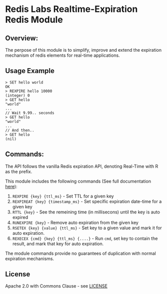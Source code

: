# Redis Labs Realtime-Expiration Redis Module
## Overview:
The perpose of this module is to simplify, improve and extend the 
expiration mechanism of redis elements for real-time applications. 

## Usage Example

```
> SET hello world
OK
> REXPIRE hello 10000
(integer) 0
> GET hello
"world"
...
// Wait 9.99.. seconds
> GET hello
"world"
...
// And then..
> GET hello
(nil)

```


## Commands:
The API follows the vanilla Redis expiration API, denoting Real-Time with R as the prefix.

This module includes the following commands (See full documentation [here](docs/Commands.md)):
1. `REXPIRE {key} {ttl_ms}` - Set TTL for a given key
2. `REXPIREAT {key} {timestamp_ms}` - Set specific expiration date-time for a given key
3. `RTTL {key}` - See the remeining time (in millisecons) until the key is auto expired
4. `RUNEXPIRE {key}` - Remove auto expiration from the given key
5. `RSETEX {key} {value} {ttl_ms}` - Set key to a given value and mark it for auto expiration.
6. `REXECEX {cmd} {key} {ttl_ms} {....}` - Run `cmd`, set key to contain the result, and mark that key for auto expiration.

The module commands provide no guarantees of duplication with normal expiration mechanisms.


## License

Apache 2.0 with Commons Clause - see [LICENSE](LICENSE)

